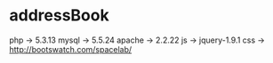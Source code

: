 addressBook
===========
php -> 5.3.13
mysql -> 5.5.24
apache -> 2.2.22
js -> jquery-1.9.1
css -> http://bootswatch.com/spacelab/
